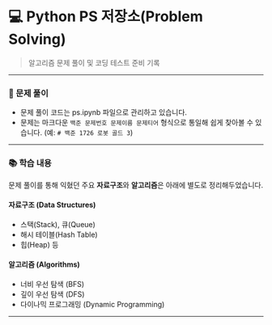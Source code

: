 # 💻 Python PS 저장소(Problem Solving)

> 알고리즘 문제 풀이 및 코딩 테스트 준비 기록

---

### 📝 문제 풀이

-   문제 풀이 코드는 ps.ipynb 파일으로 관리하고 있습니다.
-   문제는 마크다운 `백준 문제번호 문제이름 문제티어` 형식으로 통일해 쉽게 찾아볼 수 있습니다. (예: `# 백준 1726 로봇 골드 3`)

---

### 📚 학습 내용

문제 풀이를 통해 익혔던 주요 **자료구조**와 **알고리즘**은 아래에 별도로 정리해두었습니다.

#### **자료구조 (Data Structures)**
-   스택(Stack), 큐(Queue)
-   해시 테이블(Hash Table)
-   힙(Heap) 등

#### **알고리즘 (Algorithms)**
-   너비 우선 탐색 (BFS)
-   깊이 우선 탐색 (DFS)
-   다이나믹 프로그래밍 (Dynamic Programming)

---